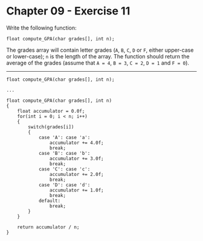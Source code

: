 # Chapter 09 - Exercise 11

Write the following function:

```
float compute_GPA(char grades[], int n);
```

The grades array will contain letter grades (`A`, `B`, `C`, `D` or `F`, either upper-case or lower-case); `n` is the length of the array. The function should return the average of the grades (assume that `A = 4`, `B = 3`, `C = 2`, `D = 1` and `F = 0`).

---

```
float compute_GPA(char grades[], int n);

...

float compute_GPA(char grades[], int n)
{
    float accumulator = 0.0f;
    for(int i = 0; i < n; i++)
    {
        switch(grades[i])
        {
            case 'A': case 'a':
                accumulator += 4.0f;
                break;
            case 'B': case 'b':
                accumulator += 3.0f;
                break;
            case 'C': case 'c':
                accumulator += 2.0f;
                break;
            case 'D': case 'd':
                accumulator += 1.0f;
                break;
            default:
                break;
        }
    }

    return accumulator / n;
}
```
